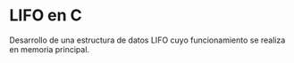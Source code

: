 # LIFO en C
Desarrollo de una estructura de datos LIFO cuyo funcionamiento se realiza en memoria principal.
